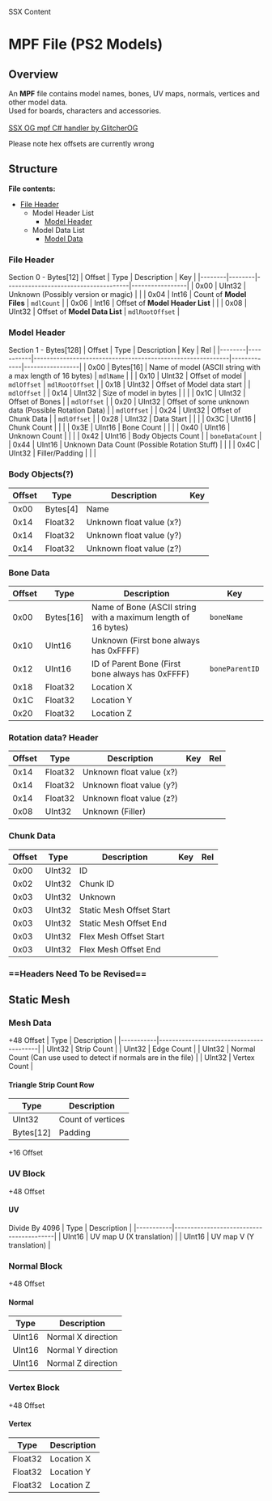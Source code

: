 SSX Content

# MPF File (PS2 Models)
## Overview
An **MPF** file contains model names, bones, UV maps, normals, vertices and other model data. <br>
Used for boards, characters and accessories.<br>
<br>
[SSX OG mpf C# handler by GlitcherOG](https://github.com/GlitcherOG/SSX-PS2-Collection-Modder/blob/main/FileHandlers/Models/SSXMPFModelHandler.cs)<br>

Please note hex offsets are currently wrong
## Structure

**File contents:**
- [File Header](#file-header)
    - Model Header List
        - [Model Header](#model-header)
    - Model Data List
        - [Model Data](#model-data)

### File Header
Section 0 - Bytes[12]
| Offset | Type   | Description                          | Key             |
|--------|--------|--------------------------------------|-----------------|
| 0x00   | UInt32 | Unknown (Possibly version or magic)  |                 |
| 0x04   | Int16  | Count of **Model Files**                  | `mdlCount`      |
| 0x06   | Int16  | Offset of **Model Header List**      |                 |
| 0x08   | UInt32 | Offset of **Model Data List**        | `mdlRootOffset` |


### Model Header
Section 1 - Bytes[128]
| Offset | Type      | Description                                                | Key         | Rel             |
|--------|-----------|------------------------------------------------------------|-------------|-----------------|
| 0x00   | Bytes[16] | Name of model (ASCII string with a max length of 16 bytes) | `mdlName`   |                 |
| 0x10   | UInt32    | Offset of model                                            | `mdlOffset` | `mdlRootOffset` |
| 0x18   | UInt32    | Offset of Model data start                                 |             | `mdlOffset`     |
| 0x14   | UInt32    | Size of model in bytes                                     |             |                 |
| 0x1C   | UInt32    | Offset of Bones                                |             | `mdlOffset`     |
| 0x20   | UInt32    | Offset of some unknown data (Possible Rotation Data)                                |             | `mdlOffset`     |
| 0x24   | UInt32    | Offset of Chunk Data                                        |             | `mdlOffset`     |
| 0x28   | UInt32    | Data Start                                                    |             |                 |
| 0x3C   | UInt16    | Chunk Count                                                    |             |                 |
| 0x3E   | UInt16    | Bone Count                                          |             |                 |
| 0x40   | UInt16    | Unknown Count                                      |             |                 |
| 0x42   | UInt16    | Body Objects Count                                 |             | `boneDataCount` |
| 0x44   | UInt16    | Unknown Data Count (Possible Rotation Stuff)                                  |             |   |
| 0x4C   | UInt32    | Filler/Padding                                             |             |                 |


### Body Objects(?)

| Offset | Type      | Description                                    | Key            |
|--------|-----------|------------------------------------------------|----------------|
| 0x00   | Bytes[4]  | Name                                           |                |
| 0x14   | Float32   | Unknown float value (x?)                            |                |
| 0x14   | Float32   | Unknown float value (y?)                         |                |
| 0x14   | Float32   | Unknown float value (z?)                           |                |

### Bone Data

| Offset | Type      | Description                                                   | Key            |
|--------|-----------|---------------------------------------------------------------|----------------|
| 0x00   | Bytes[16] | Name of Bone (ASCII string with a maximum length of 16 bytes) | `boneName`     |
| 0x10   | UInt16    | Unknown           (First bone always has 0xFFFF)              |                |
| 0x12   | UInt16    | ID of Parent Bone (First bone always has 0xFFFF)              | `boneParentID` |
| 0x18   | Float32   | Location X                                                    |                |
| 0x1C   | Float32   | Location Y                                                    |                |
| 0x20   | Float32   | Location Z                                                    |                |


### Rotation data? Header
| Offset | Type   | Description                | Key | Rel |
|--------|--------|----------------------------|-----|-----|
| 0x14   | Float32   | Unknown float value (x?)                            |                |
| 0x14   | Float32   | Unknown float value (y?)                         |                |
| 0x14   | Float32   | Unknown float value (z?)                           |                |
| 0x08   | UInt32 | Unknown (Filler)           |     |     |


### Chunk Data
| Offset | Type   | Description            | Key | Rel |
|--------|--------|------------------------|-----|-----|
| 0x00   | UInt32 | ID |     |     |
| 0x02   | UInt32 | Chunk ID                |     |     |
| 0x03   | UInt32 | Unknown                |     |     |
| 0x03   | UInt32 | Static Mesh Offset Start                |     |     |
| 0x03   | UInt32 | Static Mesh Offset End                |     |     |
| 0x03   | UInt32 | Flex Mesh Offset Start                |     |     |
| 0x03   | UInt32 | Flex Mesh Offset End                |     |     |


### ==Headers Need To be Revised==

## Static Mesh
### Mesh Data
+48 Offset
| Type      | Description                             |
|-----------|-----------------------------------------|
| UInt32    | Strip Count                       |
| UInt32 | Edge Count                                 |
| UInt32 | Normal Count (Can use used to detect if normals are in the file)                                 |
| UInt32 | Vertex Count                                 |

#### Triangle Strip Count Row
| Type      | Description                             |
|-----------|-----------------------------------------|
| UInt32    | Count of vertices                       |
| Bytes[12] | Padding                                 |
+16 Offset

### UV Block
+48 Offset

#### UV
Divide By 4096
| Type      | Description                             |
|-----------|-----------------------------------------|
| UInt16    | UV map U    (X translation)             |
| UInt16    | UV map V    (Y translation)             |

### Normal Block
+48 Offset

#### Normal
| Type      | Description                   |
|-----------|-------------------------------|
| UInt16    | Normal X direction            |
| UInt16    | Normal Y direction            |
| UInt16    | Normal Z direction            |


### Vertex  Block
+48 Offset

#### Vertex
| Type      | Description                   |
|-----------|-------------------------------|
| Float32   | Location X                    |
| Float32   | Location Y                    |
| Float32   | Location Z                    |

